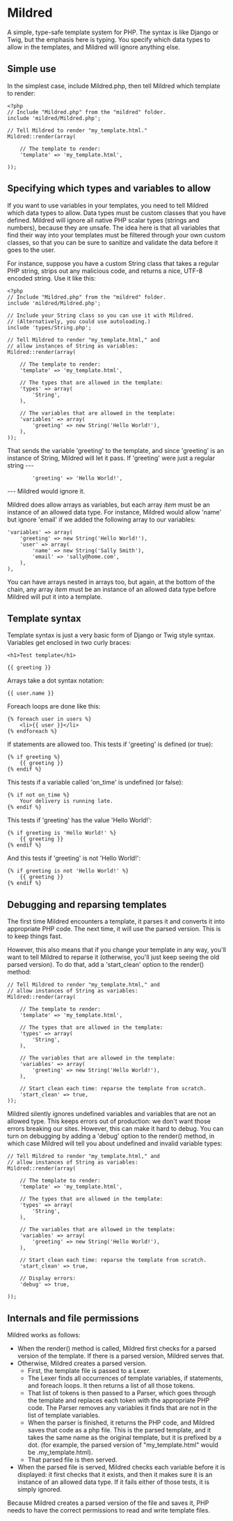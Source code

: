 Mildred 
=======

A simple, type-safe template system for PHP. The syntax is like 
Django or Twig, but the emphasis here is typing. You specify which 
data types to allow in the templates, and Mildred will ignore
anything else. 

Simple use
----------

In the simplest case, include Mildred.php, then tell Mildred which
template to render: 

    <?php 
    // Include "Mildred.php" from the "mildred" folder.
    include 'mildred/Mildred.php';

    // Tell Mildred to render "my_template.html."
    Mildred::render(array(

        // The template to render:
        'template' => 'my_template.html',

    ));


Specifying which types and variables to allow
---------------------------------------------

If you want to use variables in your templates, you need to tell 
Mildred which data types to allow. Data types must be custom 
classes that you have defined. Mildred will ignore all native PHP
scalar types (strings and numbers), because they are unsafe. The 
idea here is that all variables that find their way into your 
templates must be filtered through your own custom classes, 
so that you can be sure to sanitize and validate the data 
before it goes to the user. 

For instance, suppose you have a custom String class that takes 
a regular PHP string, strips out any malicious code, and returns 
a nice, UTF-8 encoded string. Use it like this: 

    <?php 
    // Include "Mildred.php" from the "mildred" folder.
    include 'mildred/Mildred.php';

    // Include your String class so you can use it with Mildred.
    // (Alternatively, you could use autoloading.) 
    include 'types/String.php';

    // Tell Mildred to render "my_template.html," and 
    // allow instances of String as variables:
    Mildred::render(array(
        
        // The template to render: 
        'template' => 'my_template.html',

        // The types that are allowed in the template:
        'types' => array( 
            'String', 
        ),

        // The variables that are allowed in the template:
        'variables' => array(
            'greeting' => new String('Hello World!'),
        ),
    ));

That sends the variable 'greeting' to the template, and since 
'greeting' is an instance of String, Mildred will let it pass. 
If 'greeting' were just a regular string --- 

            'greeting' => 'Hello World!',

--- Mildred would ignore it. 

Mildred does allow arrays as variables, but each 
array _item_ must be an instance of an allowed data type. For instance, Mildred 
would allow 'name' but ignore 'email' if we added the following
array to our variables: 

    'variables' => array(
        'greeting' => new String('Hello World!'),
        'user' => array(
            'name' => new String('Sally Smith'),
            'email' => 'sally@home.com',
        ),
    ),

You can have arrays nested in arrays too, but again, at the bottom
of the chain, any array _item_ must be an instance of an allowed 
data type before Mildred will put it into a template. 


Template syntax
---------------

Template syntax is just a very basic form of Django or Twig style syntax. 
Variables get enclosed in two curly braces: 

    <h1>Test template</h1>

    {{ greeting }}

Arrays take a dot syntax notation: 

    {{ user.name }}

Foreach loops are done like this: 

    {% foreach user in users %}
        <li>{{ user }}</li>
    {% endforeach %}

If statements are allowed too. This tests if 'greeting' 
is defined (or true): 
    
    {% if greeting %}
        {{ greeting }}
    {% endif %}

This tests if a variable called 'on_time' is undefined (or false): 

    {% if not on_time %}
        Your delivery is running late.
    {% endif %}

This tests if 'greeting' has the value 'Hello World!':

    {% if greeting is 'Hello World!' %}
        {{ greeting }}
    {% endif %}

And this tests if 'greeting' is not 'Hello World!':

    {% if greeting is not 'Hello World!' %}
        {{ greeting }}
    {% endif %}


Debugging and reparsing templates
---------------------------------

The first time Mildred encounters a template, it parses it and 
converts it into appropriate PHP code. The next time, it will use
the parsed version. This is to keep things fast. 

However, this also means that if you change your template in any way,
you'll want to tell Mildred to reparse it (otherwise, you'll just keep
seeing the old parsed version). To do that, add a 'start_clean' option 
to the render() method: 

    // Tell Mildred to render "my_template.html," and 
    // allow instances of String as variables:
    Mildred::render(array(
        
        // The template to render: 
        'template' => 'my_template.html',

        // The types that are allowed in the template:
        'types' => array( 
            'String', 
        ),

        // The variables that are allowed in the template:
        'variables' => array(
            'greeting' => new String('Hello World!'),
        ),

        // Start clean each time: reparse the template from scratch.
        'start_clean' => true,
    ));

Mildred silently ignores undefined variables and variables that 
are not an allowed type. This keeps errors out of production: 
we don't want those errors breaking our sites. However, this can 
make it hard to debug. You can turn on debugging by adding a 'debug'
option to the render() method, in which case Mildred will tell you 
about undefined and invalid variable types: 

    // Tell Mildred to render "my_template.html," and 
    // allow instances of String as variables:
    Mildred::render(array(
        
        // The template to render: 
        'template' => 'my_template.html',

        // The types that are allowed in the template:
        'types' => array( 
            'String', 
        ),

        // The variables that are allowed in the template:
        'variables' => array(
            'greeting' => new String('Hello World!'),
        ),

        // Start clean each time: reparse the template from scratch.
        'start_clean' => true,

        // Display errors: 
        'debug' => true,

    ));


Internals and file permissions
------------------------------

Mildred works as follows: 

* When the render() method is called, Mildred first checks
  for a parsed version of the template. If there is a 
  parsed version, Mildred serves that. 
* Otherwise, Mildred creates a parsed version.
    * First, the template file is passed to a Lexer.
    * The Lexer finds all occurrences of template variables,
  if statements, and foreach loops. It then returns a 
  list of all those tokens. 
    * That list of tokens is then passed to a Parser,
  which goes through the template and replaces each 
  token with the appropriate PHP code. The Parser 
  removes any variables it finds that are not 
  in the list of template variables. 
    * When the parser is finished, it returns the PHP code,
  and Mildred saves that code as a php file. This is the 
  parsed template, and it takes the same name as the 
  original template, but it is prefixed by a dot. (for example, 
  the parsed version of "my_template.html" would be 
  .my_template.html). 
    * That parsed file is then served. 
* When the parsed file is served, Mildred checks each variable
  before it is displayed: it first checks that it exists, and then 
  it makes sure it is an instance of an allowed data type. If it 
  fails either of those tests, it is simply ignored. 

Because Mildred creates a parsed version of the file and saves 
it, PHP needs to have the correct permissions to read and 
write template files. 